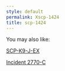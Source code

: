 ```yaml
---
style: default
permalink: Xscp-1424
title: scp-1424
---
```

You may also like:

[SCP-K9-J-EX](http://scp-wiki.net/scp-k9-j-ex)

[Incident 2770-C](http://scp-wiki.net/incidentreportnullpleaseseeasupervisor)
